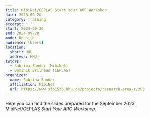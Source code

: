 ```yaml
---
title: MibiNet/CEPLAS Start Your ARC Workshop
date: 2023-09-20
category: Training
excerpt: ' '
start: 2024-09-20
end: 2024-09-20
mode: On-site
audience: [Users]
location:
  short: HHU
  address: HHU, 
tutors:
  - Sabrina Zander (MibiNet)
  - Dominik Brilhaus (CEPLAS)
organizer:
  name: Sabrina Zander
  affiliation: MibiNet
  url: https://www.sfb1535.hhu.de/projects/research-area-z/z03
---
```


Here you can find the slides prepared for the September 2023 MibiNet/CEPLAS *Start Your ARC Workshop*.
